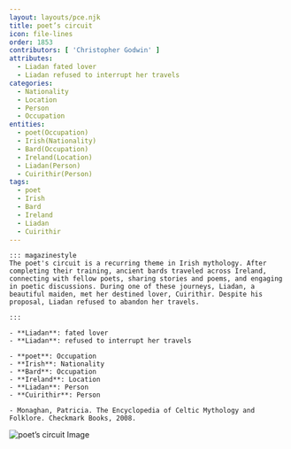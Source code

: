 ```yaml
---
layout: layouts/pce.njk
title: poet’s circuit
icon: file-lines
order: 1853
contributors: [ 'Christopher Godwin' ]
attributes:
  - Liadan fated lover
  - Liadan refused to interrupt her travels
categories:
  - Nationality
  - Location
  - Person
  - Occupation
entities:
  - poet(Occupation)
  - Irish(Nationality)
  - Bard(Occupation)
  - Ireland(Location)
  - Liadan(Person)
  - Cuirithir(Person)
tags:
  - poet
  - Irish
  - Bard
  - Ireland
  - Liadan
  - Cuirithir
---
```

``` tab [group1:Info]
::: magazinestyle
The poet's circuit is a recurring theme in Irish mythology. After completing their training, ancient bards traveled across Ireland, connecting with fellow poets, sharing stories and poems, and engaging in poetic discussions. During one of these journeys, Liadan, a beautiful maiden, met her destined lover, Cuirithir. Despite his proposal, Liadan refused to abandon her travels.

:::
```
``` tab [group1:Attributes]
- **Liadan**: fated lover
- **Liadan**: refused to interrupt her travels
```
``` tab [group1:Entities]
- **poet**: Occupation
- **Irish**: Nationality
- **Bard**: Occupation
- **Ireland**: Location
- **Liadan**: Person
- **Cuirithir**: Person
```
``` tab [group1:Sources]
- Monaghan, Patricia. The Encyclopedia of Celtic Mythology and Folklore. Checkmark Books, 2008.
```
![poet’s circuit Image]([None])

